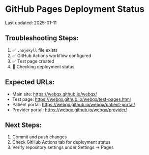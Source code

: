 # GitHub Pages Deployment Status

Last updated: 2025-01-11

## Troubleshooting Steps:
1. ✅ `.nojekyll` file exists
2. ✅ GitHub Actions workflow configured
3. ✅ Test page created
4. 🔄 Checking deployment status

## Expected URLs:
- Main site: https://webqx.github.io/webqx/
- Test page: https://webqx.github.io/webqx/test-pages.html
- Patient portal: https://webqx.github.io/webqx/patient-portal/
- Provider portal: https://webqx.github.io/webqx/provider/

## Next Steps:
1. Commit and push changes
2. Check GitHub Actions tab for deployment status
3. Verify repository settings under Settings → Pages